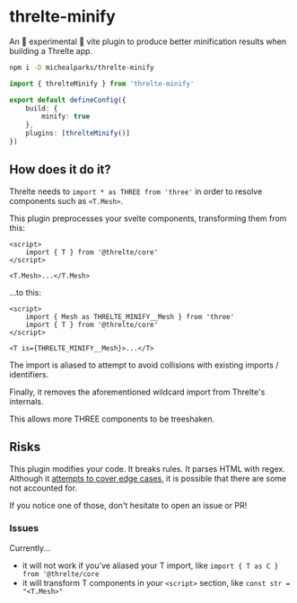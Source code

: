 # threlte-minify

An 🚧 experimental 🚧 vite plugin to produce better minification results when building a Threlte app.

```bash
npm i -D michealparks/threlte-minify
```

```ts
import { threlteMinify } from 'threlte-minify'

export default defineConfig({
	build: {
		minify: true
	},
	plugins: [threlteMinify()]
})
```

## How does it do it?

Threlte needs to `import * as THREE from 'three'` in order to resolve components such as `<T.Mesh>`.

This plugin preprocesses your svelte components, transforming them from this:

```svelte
<script>
	import { T } from '@threlte/core'
</script>

<T.Mesh>...</T.Mesh>
```

...to this:

```svelte
<script>
	import { Mesh as THRELTE_MINIFY__Mesh } from 'three'
	import { T } from '@threlte/core'
</script>

<T is={THRELTE_MINIFY__Mesh}>...</T>
```

The import is aliased to attempt to avoid collisions with existing imports / identifiers.

Finally, it removes the aforementioned wildcard import from Threlte's internals.

This allows more THREE components to be treeshaken.

## Risks

This plugin modifies your code. It breaks rules. It parses HTML with regex. Although it [attempts to cover edge cases](https://github.com/michealparks/threlte-minify/tree/main/plugin/__tests__), it is possible that there are some not accounted for.

If you notice one of those, don't hesitate to open an issue or PR!

### Issues

Currently...

- it will not work if you've aliased your T import, like `import { T as C } from '@threlte/core`
- it will transform T components in your `<script>` section, like `const str = "<T.Mesh>"`
